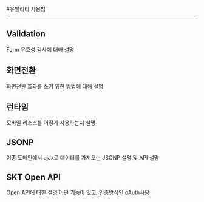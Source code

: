 #유틸리티 사용법

----------


Validation
------------	
Form 유효성 검사에 대해 설명

화면전환
------------
화면전환 효과를 쓰기 위한 방법에 대해 설명

런타임
------------
모바일 리소스를 어떻게 사용하는지 설명

JSONP
------------
이종 도메인에서 ajax로 데이터를 가져오는 JSONP 설명 및 API 설명

SKT Open API
------------
Open API에 대한 설명 어떤 기능이 있고, 인증방식인 oAuth사용 
